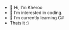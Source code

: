 - 👋 Hi, I’m Kheroo
- 👀 I’m interested in coding.
- 🌱 I’m currently learning C#
- Thats it :)

<!---
Kheroo/Kheroo is a ✨ special ✨ repository because its `README.md` (this file) appears on your GitHub profile.
You can click the Preview link to take a look at your changes.
--->
